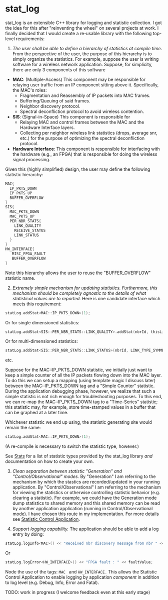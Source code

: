 stat_log
========

stat_log is an extensible C++ library for logging and statistic collection. I got the idea for this after
"reinventing the wheel" on several projects at work.  I finally decided that I would create a re-usable 
library with the following top-level requirements:

1. _The user shall be able to define a hierarchy of statistics at compile time_. From the perspective of the user, the
   purpose of this hierarchy is to simply organize the statistics.  For example, suppose the user is writing software
   for a wireless network application.  Suppose, for simplicity, there are only 3 components of this software
  * **MAC**: (Multiple-Access)  This component may be responsible for relaying user traffic from an IP component sitting above it. 
    Specifically, the MAC's roles: 
      * Fragmentation and Reassembly of IP packets into MAC frames.
      * Buffering/Queuing of said frames.
      * Neighbor discovery protocol.
      * Spectral deconfliction protocol to avoid wireless contention.
  * **SIS**: (Signal-in-Space) This component is responsible for
      * Relaying MAC and control frames between the MAC and the Hardware Interface layers.
      * Collecting per neighbor wireless link statistics (drops, average snr, etc.) for the purpose of optimizing 
        the spectral deconfliction protocol. 
  * **Hardware Interface**:  This component is responsible for interfacing with the hardware (e.g., an FPGA) that is
    responsible for doing the wireless signal processing. 
    
   Given this (highly simplified) design, the user may define the following statistic hierarchy:

  ```cpp
  MAC{
    IP_PKTS_DOWN
    IP_PKTS_UP
    BUFFER_OVERFLOW
  }
  SIS{
    MAC_PKTS_DOWN
    MAC_PKTS_UP
    PER_NBR_STATS{
      LINK_QUALITY
      RECEIVE_STATUS
      LINK_STATUS
    }
  }
  HW_INTERFACE{
     MISC_FPGA_FAULT
     BUFFER_OVERFLOW
  }
  ```
  Note this hierarchy allows the user to reuse the "BUFFER_OVERFLOW" statistic name.
  
2. _Extremely simple mechanism for updating statistics.  Furthermore, this mechanism should be completely agnostic to
   the details of what statistical values are to reported._  Here is one candidate interface which meets this
   requirement:

  ```cpp
  statLog.addStat<MAC::IP_PKTS_DOWN>(1);
  ```
  Or for single dimensioned statistics:
  
  ```cpp
  statLog.addStat<SIS::PER_NBR_STATS::LINK_QUALITY>.addStat(nbrId, thisLinkQuality);
  ```
  Or for multi-dimensioned statistics:
  
   ```cpp
  statLog.addStat<SIS::PER_NBR_STATS::LINK_STATUS>(nbrId, LINK_TYPE_SYMMETRIC, 1);
  ```
  etc.
  
  Suppose for the MAC::IP_PKTS_DOWN statistic, we initially just want to keep a simple counter of all the IP packets
  flowing down into the MAC layer.  To do this we can setup a mapping (using template magic I discuss later) between the
  MAC::IP_PKTS_DOWN tag and a "Simple Counter" statistic.  During the application debugging phase, however, we realize
  that such a simple statistic is not rich enough for troubleshooting purposes.  To this end, we can re-map the
  MAC::IP_PKTS_DOWN tag to a "Time-Series" statistic; this statistic may, for example, store time-stamped values in a
  buffer that can be graphed at a later time.  
  
  Whichever statistic we end up using, the statistic generating site would remain the same:
  ```cpp
  statLog.addStat<MAC::IP_PKTS_DOWN>(1);
  ```
  (A re-compile is necessary to switch the statistic type, however.)
  
  See [Stats](doc/statistic_types.md) for a list of statistic types provided by the stat\_log library _and_ documentation on how to create your own.
  
  
3. _Clean separation between statistic "Generation" and "Control/Observational" modes._  By "Generation" I am referring to the mechanism by which the stastics are recorded/updated in your running application.  By "Control/Observational" I am referring to the mechanism for viewing the statistics or otherwise controlling statistic behavior (e.g. clearing a statistic).  For example, we could have the Generation mode dump statistics to shared memory and this shared memory can be read by another application application (running in Control/Observational mode).  I have chosen this route in my implementation.  For more details see [Statistic Control Application](doc/stat_control_app.md).

4. _Support logging capability._   The application should be able to add a log entry by doing:
  ```cpp
  statLog.logInfo<MAC>() << "Received nbr discovery message from nbr " << nbrId;
  ```
  Or
  ```cpp
  statLog.logError<HW_INTERFACE>() << "FPGA fault : " << faultValue;
  ```
  Node the use of the tags: ```MAC ``` and ```HW_INTERFACE.```  This allows the Statistic Control Application to enable  logging by application _component_ in addition to log level (e.g. Debug, Info, Error and Fatal).
  


TODO: work in progress (I welcome feedback even at this early stage)


